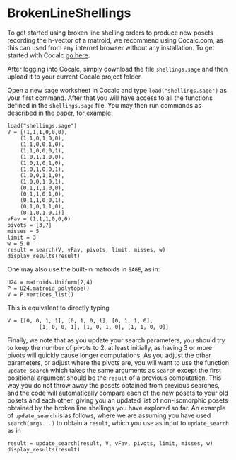 # BrokenLineShellings

To get started using broken line shelling orders to produce new posets recording the h-vector of a matroid, we recommend using Cocalc.com, as this can used from any internet browser without any installation. To get started with Cocalc [go here](https://doc.cocalc.com/getting-started.html).

After logging into Cocalc, simply download the file `shellings.sage` and then upload it to your current Cocalc project folder.

Open a new sage worksheet in Cocalc and type `load("shellings.sage")` as your first command. After that you will have access to all the functions defined in the `shellings.sage` file. You may then run commands as described in the paper, for example:

```
load("shellings.sage")
V = [(1,1,1,0,0,0),
    (1,1,0,1,0,0),
    (1,1,0,0,1,0),
    (1,1,0,0,0,1),
    (1,0,1,1,0,0),
    (1,0,1,0,1,0),
    (1,0,1,0,0,1),
    (1,0,0,1,1,0),
    (1,0,0,1,0,1),
    (0,1,1,1,0,0),
    (0,1,1,0,1,0),
    (0,1,1,0,0,1),
    (0,1,0,1,1,0),
    (0,1,0,1,0,1)]
vFav = (1,1,1,0,0,0)
pivots = [3,7]
misses = 5
limit = 3
w = 5.0
result = search(V, vFav, pivots, limit, misses, w)
display_results(result)
```

One may also use the built-in matroids in `SAGE`, as in:

```
U24 = matroids.Uniform(2,4)
P = U24.matroid_polytope()
V = P.vertices_list()
```
This is equivalent to directly typing
```
V = [[0, 0, 1, 1], [0, 1, 0, 1], [0, 1, 1, 0],
          [1, 0, 0, 1], [1, 0, 1, 0], [1, 1, 0, 0]]
```

Finally, we note that as you update your search parameters, you should try to keep the number of pivots to 2, at least initially, as having 3 or more pivots will quickly cause longer computations. As you adjust the other parameters, or adjust where the pivots are, you will want to use the function `update_search` which takes the same arguments as `search` except the first positional argument should be the `result` of a previous computation. This way you do not throw away the posets obtained from previous searches, and the code will automatically compare each of the new posets to your old posets and each other, giving you an updated list of non-isomorphic posets obtained by the broken line shellings you have explored so far. An example of `update_search` is as follows, where we are assuming you have used `search(args...)` to obtain a `result`, which you use as input to `update_search` as in

```
result = update_search(result, V, vFav, pivots, limit, misses, w)
display_results(result)
```

